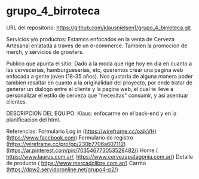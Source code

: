 # grupo_4_birroteca
URL del repositorio: https://github.com/klausnielsen1/grupo_4_birroteca.git


Servicios y/o productos:
Estamos enfocados en la venta de Cerveza Artesanal enlatada a traves de un e-commerce. Tambien la promocion de merch, y servicios de growlers. 

Publico que apunta el sitio:
Dado a la moda que rige hoy en dia en cuanto a las cervecerias, hamburgueserias, etc, queremos crear una pagina web enfocada a gente joven (18-35 años). Nos gustaria de alguna manera poder tambien resaltar en cuanto a la originalidad del proyecto, por ende tratar de generar un dialogo entre el cliente y la pagina web, el cual te lleve a personalizar el estilo de cerveza que "necesitas"  consumir, y asi asentuar clientes. 

DESCRIPCION DEL EQUIPO:
Klaus: enfocarme en el back-end y en la planificacion del html.



Referencias:
Formulario Log in (https://wireframe.cc/oaikVH)(https://www.facebook.com)
Formulario de registro (https://wireframe.cc/pro/pp/230b7706a607112)(https://ar.pinterest.com/pin/703546773053529482/)
Home ( https://www.laurus.com.ar/, https://www.cervezapatagonia.com.ar/)
Detalle de producto ( https://www.mercadolibre.com.ar/)
Carrito (https://dpw2.servidoronline.net/grupo4-p2/)


